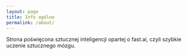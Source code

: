 ```yaml
---
layout: page
title: Info ogólne
permalink: /about/
---
```


Strona poświęcona sztucznej inteligencji opartej o fast.ai, czyli szybkie uczenie sztucznego mózgu.
